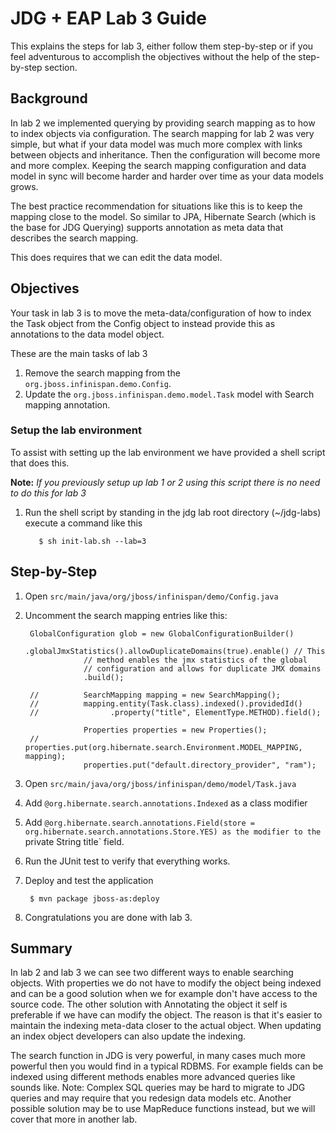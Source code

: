 # JDG + EAP Lab 3 Guide
This explains the steps for lab 3, either follow them step-by-step or if you 
feel adventurous to accomplish the objectives without the help of the step-by-step section.

## Background 
In lab 2 we implemented querying by providing search mapping as to how to index objects via configuration. The search mapping for lab 2 was very simple, but what if your data model was much more complex with links between objects and  inheritance. Then the configuration will become more and more complex. Keeping the search mapping configuration and data model in sync will become harder and harder over time as your data models grows. 

The best practice recommendation for situations like this is to keep the mapping close to the model. So similar to JPA, Hibernate Search (which is the base for JDG Querying) supports annotation as meta data that describes the search mapping. 

This does requires that we can edit the data model. 

## Objectives
Your task in lab 3 is to move the meta-data/configuration of how to index the Task object from the Config object to instead provide this as annotations to the data model object.

These are the main tasks of lab 3

1. Remove the search mapping from the `org.jboss.infinispan.demo.Config`.
2. Update the `org.jboss.infinispan.demo.model.Task` model with Search mapping 
annotation.

### Setup the lab environment
  To assist with setting up the lab environment we have provided a shell script that does this. 
  
  **Note:** _If you previously setup up lab 1 or 2 using this script there is no need to do this for lab 3_

  1. Run the shell script by standing in the jdg lab root directory (~/jdg-labs) execute a command like this

			$ sh init-lab.sh --lab=3

## Step-by-Step

1. Open `src/main/java/org/jboss/infinispan/demo/Config.java` 
2. Uncomment the search mapping entries like this: 
		
		GlobalConfiguration glob = new GlobalConfigurationBuilder()
					.globalJmxStatistics().allowDuplicateDomains(true).enable() // This
					// method enables the jmx statistics of the global
					// configuration and allows for duplicate JMX domains
					.build();
			
		//			SearchMapping mapping = new SearchMapping();
		//			mapping.entity(Task.class).indexed().providedId()
		//			      .property("title", ElementType.METHOD).field();
			 
					Properties properties = new Properties();
		//			properties.put(org.hibernate.search.Environment.MODEL_MAPPING, mapping);
					properties.put("default.directory_provider", "ram");
					
3. Open `src/main/java/org/jboss/infinispan/demo/model/Task.java`
4. Add `@org.hibernate.search.annotations.Indexed` as a class modifier
5. Add `@org.hibernate.search.annotations.Field(store = org.hibernate.search.annotations.Store.YES)
as the modifier to the `private String title` field.
6. Run the JUnit test to verify that everything works.
7. Deploy and test the application
		
		$ mvn package jboss-as:deploy
		
8. Congratulations you are done with lab 3.

## Summary
In lab 2 and lab 3 we can see two different ways to enable searching objects. With properties we do not have to modify the object being indexed and can be a good solution when we for example don't have access to the source code. The other solution with Annotating the object it self is preferable if we have can modify the object. The reason is that it's easier to maintain the indexing meta-data closer to the actual object. When updating an index object developers can also update the indexing.

The search function in JDG is very powerful, in many cases much more powerful then you would find in a typical RDBMS. For example fields can be indexed using different methods enables more advanced queries like sounds like. Note: Complex SQL queries may be hard to migrate to JDG queries and may require that you redesign data models etc. Another possible solution may be to use MapReduce functions instead, but we will cover that more in another lab.










